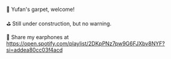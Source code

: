 🥘 Yufan's garpet, welcome!

⛳️ Still under construction, but no warning.

🎷 Share my earphones at https://open.spotify.com/playlist/2DKpPNz7pw9G6FJXbv8NYF?si=addea80cc03f4acd
